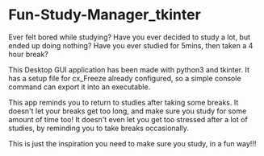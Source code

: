 # Fun-Study-Manager_tkinter
Ever felt bored while studying? Have you ever decided to study a lot, but ended up doing nothing? Have you ever studied for 5mins, then taken a 4 hour break?

This Desktop GUI application has been made with python3 and tkinter. 
It has a setup file for cx_Freeze already configured, so a simple console command can export it into an executable. 

This app reminds you to return to studies after taking some breaks. It doesn't let your breaks get too long, and make sure you study for some amount of time too!
It doesn't even let you get too stressed after a lot of studies, by reminding you to take breaks occasionally. 

This is just the inspiration you need to make sure you study, in a fun way!!!
